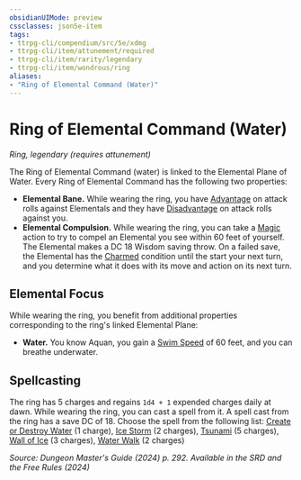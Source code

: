 ```yaml
---
obsidianUIMode: preview
cssclasses: json5e-item
tags:
- ttrpg-cli/compendium/src/5e/xdmg
- ttrpg-cli/item/attunement/required
- ttrpg-cli/item/rarity/legendary
- ttrpg-cli/item/wondrous/ring
aliases: 
- "Ring of Elemental Command (Water)"
---
```

# Ring of Elemental Command (Water)
*Ring, legendary (requires attunement)*  



The Ring of Elemental Command (water) is linked to the Elemental Plane of Water. Every Ring of Elemental Command has the following two properties:

- **Elemental Bane.** While wearing the ring, you have [Advantage](Інструменти%20ДМ/CLI/rules/variant-rules/advantage-xphb.md) on attack rolls against Elementals and they have [Disadvantage](Інструменти%20ДМ/CLI/rules/variant-rules/disadvantage-xphb.md) on attack rolls against you.  
- **Elemental Compulsion.** While wearing the ring, you can take a [Magic](Інструменти%20ДМ/CLI/rules/actions.md#Magic) action to try to compel an Elemental you see within 60 feet of yourself. The Elemental makes a DC 18 Wisdom saving throw. On a failed save, the Elemental has the [Charmed](Інструменти%20ДМ/CLI/rules/conditions.md#Charmed) condition until the start your next turn, and you determine what it does with its move and action on its next turn.  

## Elemental Focus

While wearing the ring, you benefit from additional properties corresponding to the ring's linked Elemental Plane:

- **Water.** You know Aquan, you gain a [Swim Speed](Інструменти%20ДМ/CLI/rules/variant-rules/swim-speed-xphb.md) of 60 feet, and you can breathe underwater.  

## Spellcasting

The ring has 5 charges and regains `1d4 + 1` expended charges daily at dawn. While wearing the ring, you can cast a spell from it. A spell cast from the ring has a save DC of 18. Choose the spell from the following list: [Create or Destroy Water](Інструменти%20ДМ/CLI/spells/create-or-destroy-water-xphb.md) (1 charge), [Ice Storm](Інструменти%20ДМ/CLI/spells/ice-storm-xphb.md) (2 charges), [Tsunami](Інструменти%20ДМ/CLI/spells/tsunami-xphb.md) (5 charges), [Wall of Ice](Інструменти%20ДМ/CLI/spells/wall-of-ice-xphb.md) (3 charges), [Water Walk](Інструменти%20ДМ/CLI/spells/water-walk-xphb.md) (2 charges)

*Source: Dungeon Master's Guide (2024) p. 292. Available in the <span title='Systems Reference Document (5.2)'>SRD</span> and the Free Rules (2024)*